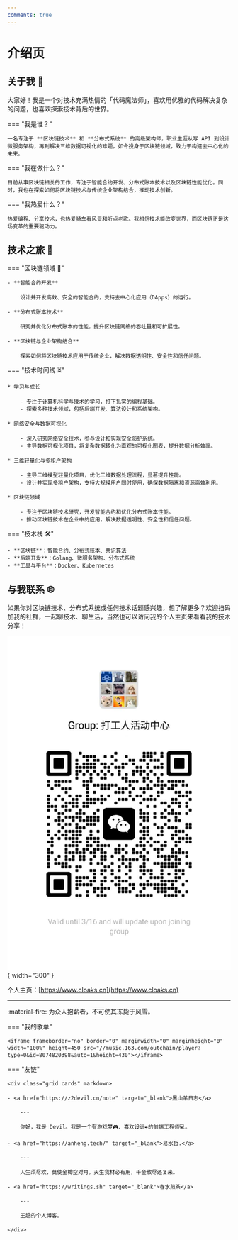 ```yaml
---
comments: true
---
```


# 介绍页

## 关于我 👋

大家好！我是一个对技术充满热情的「代码魔法师」，喜欢用优雅的代码解决复杂的问题，也喜欢探索技术背后的世界。

=== "我是谁？"

    一名专注于 **区块链技术** 和 **分布式系统** 的高级架构师，职业生涯从写 API 到设计微服务架构，再到解决三维数据可视化的难题，如今投身于区块链领域，致力于构建去中心化的未来。

=== "我在做什么？"

    目前从事区块链相关的工作，专注于智能合约开发、分布式账本技术以及区块链性能优化。同时，我也在探索如何将区块链技术与传统企业架构结合，推动技术创新。

=== "我热爱什么？"

    热爱编程、分享技术，也热爱骑车看风景和听点老歌。我相信技术能改变世界，而区块链正是这场变革的重要驱动力。

## 技术之旅 🌟

=== "区块链领域 🚀"

    - **智能合约开发**  

        设计并开发高效、安全的智能合约，支持去中心化应用（DApps）的运行。

    - **分布式账本技术**  
        
        研究并优化分布式账本的性能，提升区块链网络的吞吐量和可扩展性。
      
    - **区块链与企业架构结合**  

        探索如何将区块链技术应用于传统企业，解决数据透明性、安全性和信任问题。

=== "技术时间线 ⏳"

    * 学习与成长

        - 专注于计算机科学与技术的学习，打下扎实的编程基础。
        - 探索多种技术领域，包括后端开发、算法设计和系统架构。

    * 网络安全与数据可视化

        - 深入研究网络安全技术，参与设计和实现安全防护系统。
        - 主导数据可视化项目，将复杂数据转化为直观的可视化图表，提升数据分析效率。

    * 三维轻量化与多租户架构

        - 主导三维模型轻量化项目，优化三维数据处理流程，显著提升性能。
        - 设计并实现多租户架构，支持大规模用户同时使用，确保数据隔离和资源高效利用。

    * 区块链领域

        - 专注于区块链技术研究，开发智能合约和优化分布式账本性能。
        - 推动区块链技术在企业中的应用，解决数据透明性、安全性和信任问题。

=== "技术栈 🛠️"

    - **区块链**：智能合约、分布式账本、共识算法
    - **后端开发**：Golang、微服务架构、分布式系统
    - **工具与平台**：Docker、Kubernetes

## 与我联系 🌐

如果你对区块链技术、分布式系统或任何技术话题感兴趣，想了解更多？欢迎扫码加我的社群，一起聊技术、聊生活，当然也可以访问我的个人主页来看看我的技术分享！


![社群二维码](assets/group.png){ width="300" }

个人主页：[https://www.cloaks.cn](https://www.cloaks.cn)

---

:material-fire: 为众人抱薪者，不可使其冻毙于风雪。

=== "我的歌单"

    <iframe frameborder="no" border="0" marginwidth="0" marginheight="0" width="100%" height=450 src="//music.163.com/outchain/player?type=0&id=8074820398&auto=1&height=430"></iframe>

=== "友链"

    <div class="grid cards" markdown>

    - <a href="https://z2devil.cn/note" target="_blank">黑山羊日志</a>

        ---

        你好，我是 Devil。我是一个有游戏梦🎮、喜欢设计✒️的前端工程师💻。
        
    - <a href="https://anheng.tech/" target="_blank">易水哲.</a>

        ---

        人生须尽欢，莫使金樽空对月。天生我材必有用，千金散尽还复来。

    - <a href="https://writings.sh" target="_blank">春水煎茶</a>

        ---

        王超的个人博客。
        
    </div>
